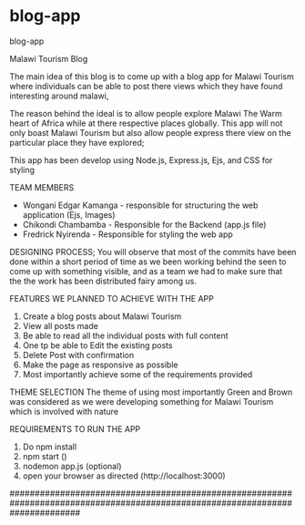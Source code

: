# blog-app
blog-app

Malawi Tourism Blog

The main idea of this blog is to come up with a blog app for Malawi Tourism where individuals can be able to post there views which they have found interesting around malawi, 

The reason behind the ideal is to allow people explore Malawi The Warm heart of Africa while at there respective places globally. This app will not only boast Malawi Tourism but also allow people express there view on the particular place they have explored;

This app has been develop using Node.js, Express.js, Ejs, and CSS for styling

TEAM MEMBERS
- Wongani Edgar Kamanga - responsible    for structuring the web application (Ejs, Images)
- Chikondi Chambamba - Responsible for the Backend (app.js file)
- Fredrick Nyirenda - Responsible for styling the web app

DESIGNING PROCESS;
You will observe that most of the  commits have been done within a short period of time as we been working behind the seen to come up with something visible, and as a team we had to make sure that the the work has been distributed fairy among us. 

FEATURES WE PLANNED TO ACHIEVE WITH THE APP
1. Create a blog posts about Malawi Tourism 
2. View all posts made
3. Be able to read all the individual posts with full content
4. One tp be able to Edit the existing posts
5. Delete Post with confirmation
6. Make the page as responsive as possible
7. Most importantly achieve some of the requirements provided

THEME SELECTION
The theme of using most importantly Green and Brown was considered as we were developing something for Malawi Tourism which is involved with nature 

REQUIREMENTS TO RUN THE APP
1. Do npm install
2. npm start ()
3. nodemon app.js (optional)
4. open your browser as directed (http://localhost:3000)

##############################################################################################################################



